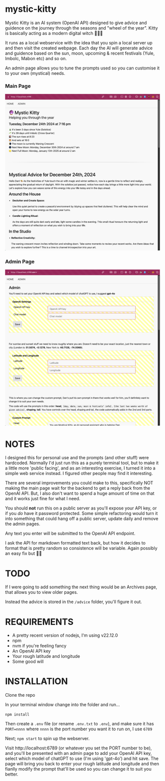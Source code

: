 # mystic-kitty

Mystic Kitty is an AI system (OpenAI API) designed to give advice and guidence on the journey through the seasons and "wheel of the year". Kitty is basically acting as a modern digital witch 🧙‍♀️🐾

It runs as a local webservice with the idea that you spin a local server up and then visit the created webpage. Each day the AI will generate advice and guidence based on the sun, moon, upcoming & recent festivals (Yule, Imbolc, Mabon etc) and so on.

An admin page allows you to tune the prompts used so you can customise it to your own (mystical) needs.

### Main Page

![Main Page](./imgs/mainpage.png)

### Admin Page

![Admin Page](./imgs/adminpage.png)

# NOTES

I designed this for personal use and the prompts (and other stuff) were hardcoded. Normally I'd just run this as a purely terminal tool, but to make it a little more 'public facing', and as an interesting exercise, I turned it into a simple web service instead. I figured other people may find it interesting.

There are several improvements you could make to this, specifically NOT making the main page wait for the backend to get a reply back from the OpenAI API. But, I also don't want to spend a huge amount of time on that and it works just fine for what I need.

You should **not** run this on a public server as you'll expose your API key, or if you _do_ have it password protected. Some simple refactoring would turn it into something that could hang off a public server, update daily and remove the admin pages.

Any text you enter will be submitted to the OpenAI API endpoint.

I ask the API for markdown formatted text back, but how it decides to format that is pretty random so consistence will be variable. Again possibly an easy fix but 🤷‍♂️

# TODO

If I were going to add something the next thing would be an Archives page, that allows you to view older pages.

Instead the advice is stored in the `/advice` folder, you'll figure it out. 

# REQUIREMENTS

* A pretty recent version of nodejs, I'm using v22.12.0
* npm
* nvm if you're feeling fancy
* An OpenAI API key
* Your rough latitude and longitude
* Some good will

# INSTALLATION

Clone the repo

In your terminal window change into the folder and run...

`npm install`

Then create a `.env` file (or rename `.env.txt` to `.env`), and make sure it has `PORT=nnnn` where `nnnn` is the port number you want it to run on, I use `6789`

Next; `npm start` to spin up the webserver.

Visit http://localhost:6789 (or whatever you set the PORT number to be), and you'll be presented with an admin page to add your OpenAI API key, select which model of chatGPT to use (I'm using 'gpt-4o') and hit save. The page will bring you back to enter your rough latitude and longitude and then fianlly modify the prompt that'll be used so you can change it to suit you better.